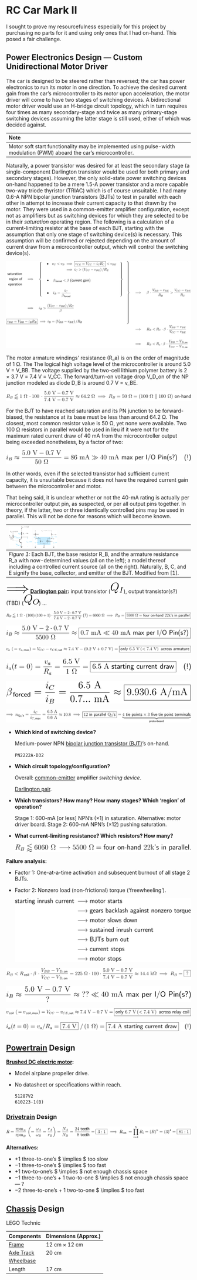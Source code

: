 # RC Car Mark II

I sought to prove my resourcefulness especially for this project by purchasing no parts for it and using only ones that I had on-hand. This posed a fair challenge.

## Power Electronics Design — Custom Unidirectional Motor Driver

The car is designed to be steered rather than reversed; the car has power electronics to run its motor in one direction. To achieve the desired current gain from the car’s microcontroller to its motor upon acceleration, the motor driver will come to have two stages of switching devices. A bidirectional motor driver would use an H-bridge circuit topology, which in turn requires four times as many secondary-stage and twice as many primary-stage switching devices assuming the latter stage is still used, either of which was decided against.

| **Note** |
|:-----|
| Motor soft start functionality may be implemented using pulse-width modulation (PWM) aboard the car’s microcontroller. |

Naturally, a power transistor was desired for at least the secondary stage (a single-component Darlington transistor would be used for both primary and secondary stages). However, the only solid-state power switching devices on-hand happened to be a mere 1.5-A power transistor and a more capable two-way triode thyristor (TRIAC) which is of course unsuitable. I had many 0.6-A NPN bipolar junction transistors (BJTs) to test in parallel with each other in attempt to increase their current capacity to that drawn by the motor. They were used in a common-emitter amplifier configuration, except not as amplifiers but as switching devices for which they are selected to be in their *saturation* operating region. The following is a calculation of a current-limiting resistor at the base of each BJT, starting with the assumption that only one stage of switching device(s) is necessary. This assumption will be confirmed or rejected depending on the amount of current draw from a microcontroller output, which will control the switching device(s).

![](equation_01.svg)

The motor armature windings' resistance (R_a) is on the order of magnitude of 1 Ω. The The logical high voltage level of the microcontroller is around 5.0 V = V_BB. The voltage supplied by the two-cell lithium polymer battery is 2 × 3.7 V = 7.4 V = V_CC. The forward/turn-on voltage drop V_D_on of the NP junction modeled as diode D_B is around 0.7 V = v_BE.

![](equation_02.svg)

For the BJT to have reached saturation and its PN junction to be forward-biased, the resistance at its base must be less than around 64.2 Ω. The closest, most common resistor value is 50 Ω, yet none were available. Two 100 Ω resistors in parallel would be used in lieu if it were not for the maximum rated current draw of 40 mA from the microcontroller output being exceeded nonetheless, by a factor of two:

![](equation_03.svg)

In other words, even if the selected transistor had sufficient current capacity, it is unsuitable because it does not have the required current gain between the microcontroller and motor.

That being said, it is unclear whether or not the 40-mA rating is actually per microcontroller output pin, as suspected, or per all output pins together. In theory, if the latter, two or three identically controlled pins may be used in parallel. This will not be done for reasons which will become known.

| <img src="assets/output-2.png" alt="Figure 1b: Modified from [1]." style="zoom:6.25%;" /> <img src="assets/output-1.png" alt="Figure 1a: Modified from [1]." style="zoom:6.25%;" /> |
|:-|
| *Figure 1:* Each BJT, the base resistor R_B, and the armature resistance R_a with now-determined values (all on the left); a model thereof including a controlled current source (all on the right). Naturally, B, C, and E signify the base, collector, and emitter of the BJT. Modified from [1]. |

![](assets/implies.svg) **[Darlington pair](https://en.wikipedia.org/wiki/Darlington_transistor):** input transistor (![](assets/Q_I.svg)), output transistor(s?)(TBD) (![](assets/Q_O.svg))  …

![](equation_04.svg)

![](equation_05.svg)

![](equation_06.svg)

![](equation_07.svg)

![](equation_08.svg)

![](equation_09.svg)



- **Which kind of switching device?**

  Medium-power NPN [bipolar junction transistor (BJT)](https://en.wikipedia.org/wiki/Bipolar_junction_transistor)’s on-hand.

  `PN2222A-D32`

- **Which circuit topology/configuration?**

  Overall: [common-emitter](https://en.wikipedia.org/wiki/Common_emitter) ~~amplifier~~ *switching device*.

  [Darlington pair](https://en.wikipedia.org/wiki/Darlington_transistor).

- **Which transistors? How many? How many stages? Which ‘region’ of operation?**

  Stage 1: 600-mA [or less] NPN’s (×1) in saturation. Alternative: motor driver board.
  Stage 2: 600-mA NPN’s (×12) pushing saturation.

- **What current-limiting resistance? Which resistors? How many?**

  ![](equation_10.svg)



**Failure analysis:**

- Factor 1: One-at-a-time activation and subsequent burnout of all stage 2 BJTs.

- Factor 2: Nonzero load (non-frictional) torque (‘freewheeling’).

  ![](figure_02.svg)

![](equation_11.svg)

![](equation_12.svg)

![](equation_13.svg)

![](equation_14.svg)



## [Powertrain](https://en.wikipedia.org/wiki/Powertrain) Design



**[Brushed DC electric motor](https://en.wikipedia.org/wiki/Brushed_DC_electric_motor):**

- Model airplane propeller drive.

- No datasheet or specifications within reach.

  ```
  51287V2
  610223-1(B)
  ```



### [Drivetrain](https://en.wikipedia.org/wiki/Drivetrain) Design



![](equation_15.svg)



**Alternatives:**

- +1 three-to-one’s $ \implies $ too slow
- −1 three-to-one’s $ \implies $ too fast
- +1 two-to-one’s $ \implies $ not enough chassis space
- −1 three-to-one’s + 1 two-to-one $ \implies $ not enough chassis space — ?
- −2 three-to-one’s + 1 two-to-one $ \implies $ too fast



## [Chassis](https://en.wikipedia.org/wiki/Chassis) Design



LEGO Technic

| Components                                             | Dimensions (Approx.) |
| ------------------------------------------------------ | -------------------- |
| [Frame](https://en.wikipedia.org/wiki/Vehicle_frame)   | 12 cm × 12 cm        |
| [Axle Track](https://en.wikipedia.org/wiki/Axle_track) | 20 cm                |
| [Wheelbase](https://en.wikipedia.org/wiki/Wheelbase)   |                      |
| Length                                                 | 17 cm                |
